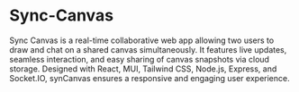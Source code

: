 # Sync-Canvas
 Sync Canvas is a real-time collaborative web app allowing two users to draw and chat on a shared canvas simultaneously. It features live updates, seamless interaction, and easy sharing of canvas snapshots via cloud storage. Designed with React, MUI, Tailwind CSS, Node.js, Express, and Socket.IO, synCanvas ensures a responsive and engaging user experience.
